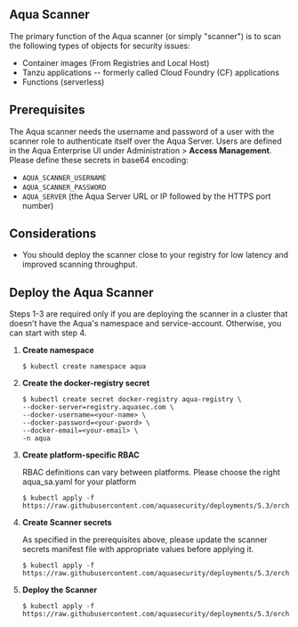 ## Aqua Scanner

The primary function of the Aqua scanner (or simply "scanner") is to scan the following types of objects for security issues:
  - Container images (From Registries and Local Host)
  - Tanzu applications -- formerly called Cloud Foundry (CF) applications
  - Functions (serverless)

## Prerequisites

The Aqua scanner needs the username and password of a user with the scanner role to authenticate itself over the Aqua Server. Users are defined in the Aqua Enterprise UI under Administration > **Access Management**. Please define these secrets in base64 encoding:
   - `AQUA_SCANNER_USERNAME`
   - `AQUA_SCANNER_PASSWORD`
   - `AQUA_SERVER` (the Aqua Server URL or IP followed by the HTTPS port number)

## Considerations
 - You should deploy the scanner close to your registry for low latency and improved scanning throughput.

## Deploy the Aqua Scanner

Steps 1-3 are required only if you are deploying the scanner in a cluster that doesn't have the Aqua's namespace and service-account. Otherwise, you can start with step 4.

1. **Create namespace**
   
   ```SHELL
   $ kubectl create namespace aqua
   ```
2. **Create the docker-registry secret**

   ```SHELL
   $ kubectl create secret docker-registry aqua-registry \
   --docker-server=registry.aquasec.com \
   --docker-username=<your-name> \
   --docker-password=<your-pword> \
   --docker-email=<your-email> \
   -n aqua
   ```

3. **Create platform-specific RBAC**

   RBAC definitions can vary between platforms. Please choose the right aqua_sa.yaml for your platform

   ```SHELL
   $ kubectl apply -f https://raw.githubusercontent.com/aquasecurity/deployments/5.3/orchestrators/kubernetes/manifests/aqua_csp_002_RBAC/<<platform>>/aqua_sa.yaml
   ```

4. **Create Scanner secrets**

   As specified in the prerequisites above, please update the scanner secrets manifest file with appropriate values before applying it.

   ```shell
   $ kubectl apply -f https://raw.githubusercontent.com/aquasecurity/deployments/5.3/orchestrators/kubernetes/manifests/aqua_csp_008_scanner/001_scanner_secrets.yaml
   ```

5. **Deploy the Scanner**

   ```shell
   $ kubectl apply -f https://raw.githubusercontent.com/aquasecurity/deployments/5.3/orchestrators/kubernetes/manifests/aqua_csp_008_scanner/002_scanner_deploy.yaml
   ```
